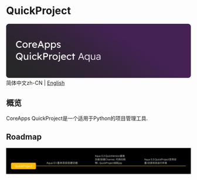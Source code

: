 # QuickProject
![](./banner.png)
简体中文zh-CN | [English](README.en.md)

## 概览 
CoreApps QuickProject是一个适用于Python的项目管理工具.

## Roadmap
![](Roadmap.jpg)
